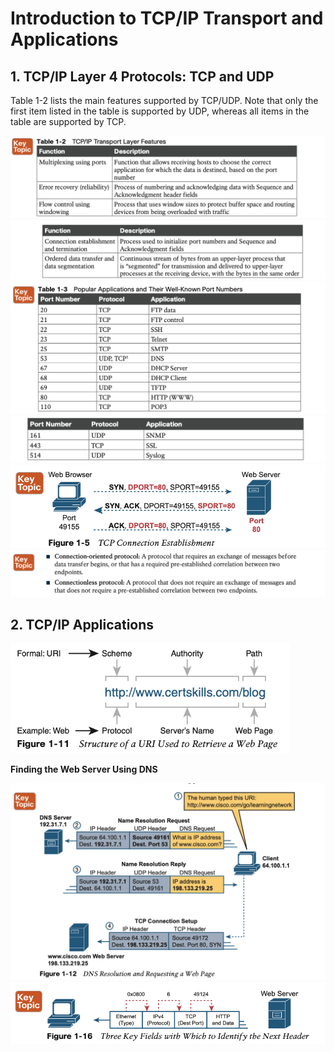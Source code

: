 # Introduction to TCP/IP Transport and Applications

## 1. **TCP/IP Layer 4 Protocols: TCP and UDP**

Table 1-2 lists the main features supported by TCP/UDP. Note that only the first item listed in the table is supported by UDP, whereas all items in the table are supported by TCP.

<img src="images/image-20230603141640377.png" alt="image-20230603141640377" style="zoom:67%;" />

<img src="images/image-20230603141657813.png" alt="image-20230603141657813" style="zoom:67%;" />

<img src="images/image-20230603142155323.png" alt="image-20230603142155323" style="zoom:67%;" />

<img src="images/image-20230603142237830.png" alt="image-20230603142237830" style="zoom:67%;" />

<img src="images/image-20230603142425422.png" alt="image-20230603142425422"  />

<img src="images/image-20230603142458199.png" alt="image-20230603142458199" style="zoom:67%;" />

## 2. **TCP/IP Applications**

<img src="images/image-20230603142831871.png" alt="image-20230603142831871" style="zoom:67%;" />

**Finding the Web Server Using DNS**

<img src="images/image-20230603142918255.png" alt="image-20230603142918255" style="zoom:67%;" />

<img src="images/image-20230603143000768.png" alt="image-20230603143000768" style="zoom:67%;" />
